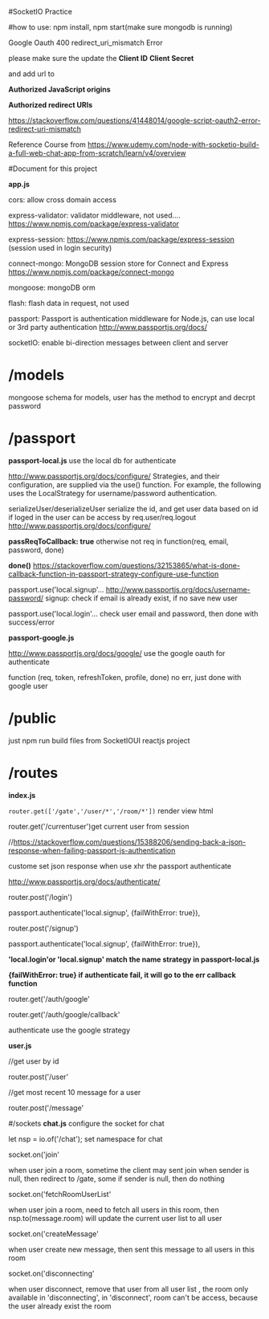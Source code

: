 #SocketIO Practice

#how to use: npm install, npm start(make sure mongodb is running)

Google Oauth 400 redirect_uri_mismatch Error

please make sure the update the **Client ID** **Client Secret** 

and add url to 

**Authorized JavaScript origins**

**Authorized redirect URIs**

https://stackoverflow.com/questions/41448014/google-script-oauth2-error-redirect-uri-mismatch

Reference Course from https://www.udemy.com/node-with-socketio-build-a-full-web-chat-app-from-scratch/learn/v4/overview


#Document for this project

**app.js**

cors: allow cross domain access

express-validator: validator middleware, not used....
https://www.npmjs.com/package/express-validator

express-session: https://www.npmjs.com/package/express-session
(session used in login security)

connect-mongo: MongoDB session store for Connect and Express
https://www.npmjs.com/package/connect-mongo

mongoose: mongoDB orm

flash: flash data in request, not used

passport: Passport is authentication middleware for Node.js,
can use local or 3rd party authentication
http://www.passportjs.org/docs/

socketIO: enable bi-direction messages between client and server
 
# /models
mongoose schema for models, user has the method to encrypt and decrpt password

# /passport
**passport-local.js**
use the local db for authenticate

http://www.passportjs.org/docs/configure/
Strategies, and their configuration, are supplied via the use() function. For example, the following uses the LocalStrategy for username/password authentication.


serializeUser/deserializeUser 
serialize the id, and get user data based on id
if loged in the user can be access by req.user/req.logout
http://www.passportjs.org/docs/configure/

**passReqToCallback: true** otherwise not req in function(req, email, password, done)

**done()** https://stackoverflow.com/questions/32153865/what-is-done-callback-function-in-passport-strategy-configure-use-function

passport.use('local.signup'...
http://www.passportjs.org/docs/username-password/
signup: check if email is already exist, if no save new user

passport.use('local.login'...
check user email and password, then done with success/error

**passport-google.js**

http://www.passportjs.org/docs/google/
use the google oauth for authenticate

function (req, token, refreshToken, profile, done)
no err, just done with google user


# /public 
just npm run build files from SocketIOUI reactjs project


# /routes
**index.js**

`router.get(['/gate','/user/*','/room/*'])`
render view html


router.get('/currentuser')get current user from session


//https://stackoverflow.com/questions/15388206/sending-back-a-json-response-when-failing-passport-js-authentication

custome set json response when use xhr the passport authenticate

http://www.passportjs.org/docs/authenticate/

router.post('/login')

passport.authenticate('local.signup', {failWithError: true}),

router.post('/signup')

passport.authenticate('local.signup', {failWithError: true}),

**'local.login'or 'local.signup' match the name strategy in passport-local.js**

**{failWithError: true} if authenticate fail, it will go to the err callback function**



router.get('/auth/google'

router.get('/auth/google/callback'

authenticate use the google strategy



**user.js**

//get user by id

router.post('/user'

//get most recent 10 message for  a user

router.post('/message'


#/sockets
**chat.js** configure the socket for chat

let nsp = io.of('/chat');
set namespace for chat

socket.on('join'

when user join a room, sometime the client may sent join when sender is null, then redirect to /gate,
some if sender is null, then do nothing

socket.on('fetchRoomUserList'

when user join a room, need to fetch all users in this room,
then nsp.to(message.room) will update the current user list to all user

socket.on('createMessage'

when user create new message, then sent this message to all users in this room

socket.on('disconnecting'

when user disconnect, remove that user from all user list ,
the room only available in 'disconnecting', 
in 'disconnect', room can't be access, because the user already exist the room









 
